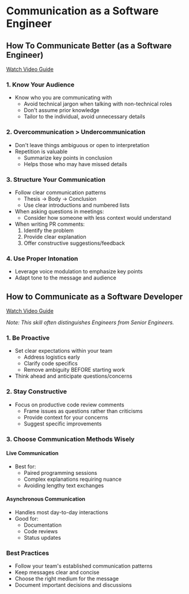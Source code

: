 # Communication as a Software Engineer

## How To Communicate Better (as a Software Engineer)
[Watch Video Guide](https://youtu.be/ofk6vLZ3hPw?si=bYR_sfvTuIs18P6b)

### 1. Know Your Audience
- Know who you are communicating with
  - Avoid technical jargon when talking with non-technical roles
  - Don't assume prior knowledge
  - Tailor to the individual, avoid unnecessary details

### 2. Overcommunication > Undercommunication
- Don't leave things ambiguous or open to interpretation
- Repetition is valuable
  - Summarize key points in conclusion
  - Helps those who may have missed details

### 3. Structure Your Communication
- Follow clear communication patterns
  - Thesis → Body → Conclusion
  - Use clear introductions and numbered lists
- When asking questions in meetings:
  - Consider how someone with less context would understand
- When writing PR comments:
  1. Identify the problem
  2. Provide clear explanation
  3. Offer constructive suggestions/feedback

### 4. Use Proper Intonation
- Leverage voice modulation to emphasize key points
- Adapt tone to the message and audience

## How to Communicate as a Software Developer
[Watch Video Guide](https://youtu.be/lOvEOlCcMBI?si=4yMKqwLagMZv9aef)

*Note: This skill often distinguishes Engineers from Senior Engineers.*

### 1. Be Proactive
- Set clear expectations within your team
  - Address logistics early
  - Clarify code specifics
  - Remove ambiguity BEFORE starting work
- Think ahead and anticipate questions/concerns

### 2. Stay Constructive
- Focus on productive code review comments
  - Frame issues as questions rather than criticisms
  - Provide context for your concerns
  - Suggest specific improvements

### 3. Choose Communication Methods Wisely
#### Live Communication
- Best for:
  - Paired programming sessions
  - Complex explanations requiring nuance
  - Avoiding lengthy text exchanges

#### Asynchronous Communication
- Handles most day-to-day interactions
- Good for:
  - Documentation
  - Code reviews
  - Status updates

### Best Practices
- Follow your team's established communication patterns
- Keep messages clear and concise
- Choose the right medium for the message
- Document important decisions and discussions



